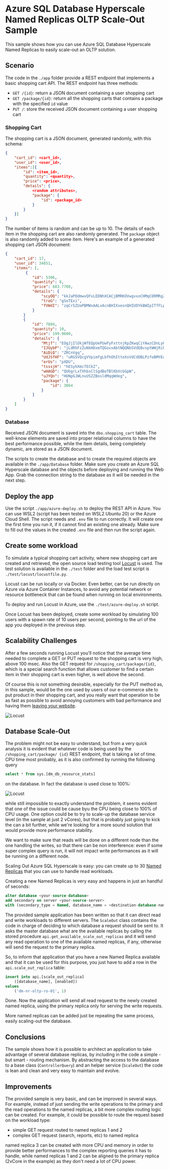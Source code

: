 # Azure SQL Database Hyperscale Named Replicas OLTP Scale-Out Sample

This sample shows how you can use Azure SQL Database Hyperscale Named Replicas to easily scale-out an OLTP solution.

## Scenario

The code in the `./app` folder provide a REST endpoint that implements a basic shopping cart API. The REST endpoint has three methods:

- `GET /{id}`: return a JSON document containing a user shopping cart
- `GET /package/{id}`: return all the shopping carts that contains a package with the specified `id` value
- `PUT /`: store the received JSON document containing a user shopping cart

### Shopping Cart

The shopping cart is a JSON document, generated randomly, with this schema:

```json
{
    "cart_id": <cart_id>,
    "user_id": <user_id>,
    "items":[{
        "id": <item_id>,
        "quantity": <quantity>,
        "price": <price>,
        "details": {
            <random attributes>,
            "package": {    
                "id": <package_id>
            }
        }
    }]
}
```

The number of items is random and can be up to 10. The details of each item in the shopping cart are also randomly generated. The `package` object is also randomly added to some item.
Here's an example of a generated shopping cart JSON document:

```json
{
    "cart_id": 17,
    "user_id": 34851,
    "items": [,
         {
            "id": 5306,
            "quantity": 8,
            "price": 683.7700,
            "details": {
                "scyOQ": "kkJaPOdmwvQFvLEDNhXCACjBMRKOVwgvxoCHMqCORMRgZTLOkBLcRaq",
                "troG": "gSoTExi",
                "fVWdI": "zqCrSZUaPBMWxAALvAcnBHIXxesnQHIUOYkBWIpITfFLpJAlcZorPDRXZUihHRrSHuLjvGJKQWgUuMpZXr"
            }
        }        
        {
            "id": 7884,
            "quantity": 10,
            "price": 199.9600,
            "details": {
                "Mtjf": "EOgJjIlOkjWfEQpUePUwFyFxttnjKpZKwqCiYAwzCDnLyKLvfYOMpsFSprQdpwsSeCIbQYOOyaCUnu",
                "IJUybP": "jLdRhFzZuNkHDxmTQGovxAbtNQQNbSVdEBvsptWWjRihAsGzBRpCVJhvDkalCOwpwtyzEZRwdHzbRmBfzZmsMQYRzrPFY",
                "AiDiQ": "ZRCnVgq",
                "UdJSfHF": "uRGSVQcgVVpimfgLbfhOhIttoXsVdCdDBLPzfoBMYEuetJsPumtxzesBakwVvTWlMRpmVEHbTxCtuSzjTKdAlvY",
                "erUs": "pXDU",
                "tsssjH": "hESyhXmcfECkZ",
                "wHAGD": "QUbgrLxTXhbsClSgdBoTBlKbVcGGpW",
                "uJYQn": "HUNpGJWLnuUSZZBosldMqqWdeg",
                "package": {
                    "id": 3064
                }
            }
        }
    ]
}
```

### Database

Received JSON document is saved into the `dbo.shopping_cart` table. The well-know elements are saved into proper relational columns to have the best performance possible, while the item details, being completely dynamic, are stored as a JSON document.

The scripts to create the database and to create the required objects are available in the `./app/Database` folder. Make sure you create an Azure SQL Hyperscale database and the objects before deploying and running the Web App. Grab the connection string to the database as it will be needed in the next step.

## Deploy the app

Use the script `./app/azure-deploy.sh` to deploy the REST API in Azure. You can use WSL2 (script has been tested on WSL2 Ubuntu 20) or the Azure Cloud Shell.
The script needs and `.env` file to run correctly. It will create one the first time you run it, if it cannot find an existing one already. Make sure to fill out the values in the created `.env` file and then run the script again.

## Create some workload

To simulate a typical shopping cart activity, where new shopping cart are created and retrieved, the open source load testing tool [Locust](https://locust.io) is used. The test solution is available in the `./test` folder and the load test script is `./test/locust/locustfile.py`.

Locust can be run locally or via Docker. Even better, can be run directly on Azure via Azure Container Instances, to avoid any potential network or resource bottleneck that can be found when running on local environments.

To deploy and run Locust in Azure, use the `./test/azure-deploy.sh` script.

Once Locust has been deployed, create some workload by simulating 100 users with a spawn rate of 10 users per second, pointing to the url of the app you deployed in the previous step.

## Scalability Challenges

After a few seconds running Locust you'll notice that the average time needed to complete a GET or PUT request to the shopping cart is very high, above 100 msec. Also the GET request for `/shopping_cart/package/{id}`, which is a special search function that allows customer to find a certain item in their shopping cart is even higher, is well above the second.

Of course this is not something desirable, especially for the PUT method as, in this sample, would be the one used by users of our e-commerce site to put product in their shopping cart, and you really want that operation to be as fast as possible to avoid annoying customers with bad performance and having them [leaving your website](https://blog.hubspot.com/marketing/page-load-time-conversion-rates).

![Locust](./assets/locust-001.png)

## Database Scale-Out

The problem might not be easy to understand, but from a very quick analysis it is evident that whatever code is being used by the `/shopping_cart/package/
{id}` REST endpoint, that is taking a lot of time. CPU time most probably, as it is also confirmed by running the following query

```sql
select * from sys.[dm_db_resource_stats]
```

on the database. In fact the database is used close to 100%:

![Locust](./assets/ssms-001.png)

while still impossible to exactly understand the problem, it seems evident that one of the issue could be cause byu the CPU being close to 100% of CPU usage. One option could be to try to scale-up the database service level (in the sample at just 2 vCores), but that is probably just going to kick the can a bit further, while we're looking for a more sound solution that would provide more performance stability.

We want to make sure that reads will be done on a different node than the one handling the writes, so that there can be non interference: even if some super complex query is run, it will not impact write performances as it will be running on a different node.

Scaling Out Azure SQL Hyperscale is easy: you can create up to 30 [Named Replicas](https://docs.microsoft.com/en-us/azure/azure-sql/database/service-tier-hyperscale-replicas?tabs=tsql#named-replica-in-preview) that you can use to handle read workloads.

Creating a new Named Replicas is very easy and happens in just an handful of seconds:

```sql
alter database <your-source-database>
add secondary on server <your-source-server>
with (secondary_type = Named, database_name = <destination-database-name>)
```

The provided sample application has been written so that it can direct read and write workloads to different servers. The `ScaleOut` class contains the code in charge of deciding to which database a request should be sent to. It asks the master database what are the available replicas by calling the stored procedure `api.get_available_scale_out_replicas` and it will send any read operation to one of the available named replicas, if any, otherwise will send the request to the  primary replica.

So, to inform that application that you have a new Named Replica available and that it can be used for this purpose, you just have to add a row in the `api.scale_out_replica` table:

```sql
insert into api.[scale_out_replica] 
    ([database_name], [enabled])
values 
    ('dm-nr-oltp-ro-01', 1)
```

Done. Now the application will send all read request to the newly created named replica, using the primary replica only for serving the write requests. 

More named replicas can be added just be repeating the same process, easily scaling-out the database.

## Conclusions

The sample shows how it is possible to architect an application to take advantage of several database replicas, by including in the code a simple - but smart - routing mechanism. By abstracting the access to the database to a base class (`ControllerQuery`) and an helper service (`ScaleOut`) the code is lean and clean and very easy to maintain and evolve.

## Improvements

The provided sample is very basic, and can be improved in several ways. For example, instead of just sending the write operations to the primary and the read operations to the named replicas, a bit more complex routing logic can be created. For example, it could be possible to route the request based on the workload type:

- simple GET request routed to named replicas 1 and 2
- complex GET request (search, reports, etc) to named replica

named replica 3 can be created with more CPU and memory in order to provide better performances to the complex reporting queries it has to handle, while named replicas 1 and 2 can be aligned to the primary replica (2vCore in the example) as they don't need a lot of CPU power.
